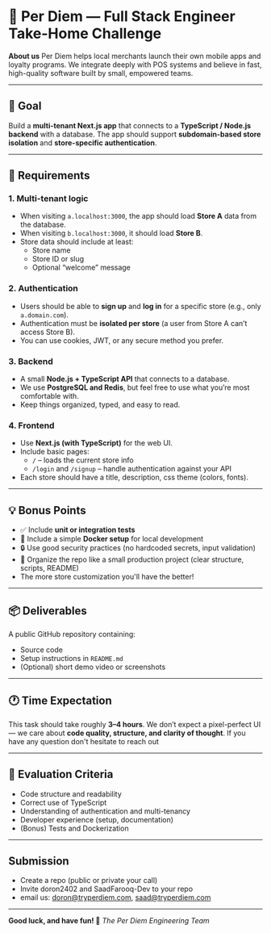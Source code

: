 # 🧠 Per Diem — Full Stack Engineer Take-Home Challenge

**About us**
Per Diem helps local merchants launch their own mobile apps and loyalty programs.
We integrate deeply with POS systems and believe in fast, high-quality software built by small, empowered teams.

---

## 🎯 Goal
Build a **multi-tenant Next.js app** that connects to a **TypeScript / Node.js backend** with a database.
The app should support **subdomain-based store isolation** and **store-specific authentication**.

---

## 🧩 Requirements

### 1. Multi-tenant logic
- When visiting `a.localhost:3000`, the app should load **Store A** data from the database.
- When visiting `b.localhost:3000`, it should load **Store B**.
- Store data should include at least:
  - Store name
  - Store ID or slug
  - Optional “welcome” message

### 2. Authentication
- Users should be able to **sign up** and **log in** for a specific store (e.g., only `a.domain.com`).
- Authentication must be **isolated per store** (a user from Store A can’t access Store B).
- You can use cookies, JWT, or any secure method you prefer.

### 3. Backend
- A small **Node.js + TypeScript API** that connects to a database.
- We use **PostgreSQL and Redis**, but feel free to use what you’re most comfortable with.
- Keep things organized, typed, and easy to read.

### 4. Frontend
- Use **Next.js (with TypeScript)** for the web UI.
- Include basic pages:
  - `/` – loads the current store info
  - `/login` and `/signup` – handle authentication against your API
- Each store should have a title, description, css theme (colors, fonts).
---

## 💡 Bonus Points
- ✅ Include **unit or integration tests**
- 🐳 Include a simple **Docker setup** for local development
- 🔒 Use good security practices (no hardcoded secrets, input validation)
- 🧱 Organize the repo like a small production project (clear structure, scripts, README)
- The more store customization you'll have the better!

---

## 📦 Deliverables
A public GitHub repository containing:
- Source code
- Setup instructions in `README.md`
- (Optional) short demo video or screenshots

---

## 🕐 Time Expectation
This task should take roughly **3–4 hours**.
We don’t expect a pixel-perfect UI — we care about **code quality, structure, and clarity of thought**.
If you have any question don't hesitate to reach out

---

## 💬 Evaluation Criteria
- Code structure and readability
- Correct use of TypeScript
- Understanding of authentication and multi-tenancy
- Developer experience (setup, documentation)
- (Bonus) Tests and Dockerization

---

## Submission
- Create a repo (public or private your call)
- Invite doron2402 and SaadFarooq-Dev to your repo
- email us: doron@tryperdiem.com, saad@tryperdiem.com

---


**Good luck, and have fun! 🚀**
_The Per Diem Engineering Team_
